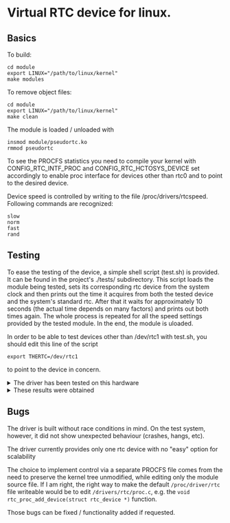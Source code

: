 # Virtual RTC device for linux.

## Basics

To build:
```console
cd module
export LINUX="/path/to/linux/kernel"
make modules
```
To remove object files:
```console
cd module
export LINUX="/path/to/linux/kernel"
make clean
```
The module is loaded / unloaded with
```console
insmod module/pseudortc.ko
rmmod pseudortc
```

To see the PROCFS statistics you need to compile your kernel with CONFIG_RTC_INTF_PROC and CONFIG_RTC_HCTOSYS_DEVICE set accordingly to 
enable proc interface for devices other than rtc0 and to point to the desired device.

Device speed is controlled by writing to the file /proc/drivers/rtcspeed. Following commands are recognized:
```console
slow
norm
fast
rand
```

## Testing
To ease the testing of the device, a simple shell script (test.sh) is provided. It can be found in the project's ./tests/ subdirectory.
This script loads the module being tested, sets its corresponding rtc device from the system clock and then prints out the time it acquires from both
the tested device and the system's standard rtc. After that it waits for approximately 10 seconds (the actual time depends on many factors) and prints out both times again. The whole process is repeated for all the speed settings provided by the tested module. In the end, the module is uloaded.

In order to be able to test devices other than /dev/rtc1 with test.sh, you should edit this line of the script
```console
export THERTC=/dev/rtc1
```
to point to the device in concern.

<details>
  <summary>The driver has been tested on this hardware</summary>

```console
$ uname -a
Linux silverfish 4.19.72-gentoo #18 SMP PREEMPT Sun Oct 4 19:49:23 MSK 2020 x86_64 Intel(R) Core(TM) i3-4030U CPU @ 1.90GHz GenuineIntel GNU/Linux
```

```console
$ lscpu
Архитектура:         x86_64
CPU op-mode(s):      32-bit, 64-bit
Порядок байт:        Little Endian
Address sizes:       39 bits physical, 48 bits virtual
CPU(s):              4
On-line CPU(s) list: 0-3
Thread(s) per core:  2
Ядер на сокет:       2
Сокетов:             1
NUMA node(s):        1
ID прроизводителя:   GenuineIntel
Семейство ЦПУ:       6
Модель:              69
Имя модели:          Intel(R) Core(TM) i3-4030U CPU @ 1.90GHz
Степпинг:            1
CPU MHz:             1895.594
CPU max MHz:         1900,0000
CPU min MHz:         800,0000
BogoMIPS:            3791.19
Виртуализация:       VT-x
L1d cache:           32K
L1i cache:           32K
L2 cache:            256K
L3 cache:            3072K
NUMA node0 CPU(s):   0-3
Флаги:               fpu vme de pse tsc msr pae mce cx8 apic sep mtrr pge mca cmov pat pse36 clflush dts acpi mmx fxsr sse sse2 ss ht tm pbe syscall nx pdpe1gb rdtscp lm constant_tsc arch_perfmon pebs bts rep_good nopl xtopology nonstop_tsc cpuid aperfmperf pni pclmulqdq dtes64 monitor ds_cpl vmx est tm2 ssse3 sdbg fma cx16 xtpr pdcm pcid sse4_1 sse4_2 x2apic movbe popcnt aes xsave avx f16c rdrand lahf_lm abm cpuid_fault epb invpcid_single pti tpr_shadow vnmi flexpriority ept vpid ept_ad fsgsbase tsc_adjust bmi1 avx2 smep bmi2 erms invpcid xsaveopt dtherm ida arat pln pts
```
</details>

<details>
  <summary>These results were obtained</summary>
# ./test.sh
                                                                                                                                                      
setting hwclock to current time                                                                                                                       
reading time                                                               
our clock is 2020-10-06 08:56:20.039673+03:00                              
system clock is 2020-10-06 08:56:19.999431+03:00                           
sleeping 10 seconds                                                                                                                                   
after sleep our clock is 2020-10-06 08:56:31.046310+03:00 
after sleep system clock is 2020-10-06 08:56:30.999175+03:00               
                                                                                                                                                      
                                                                           
going slower                                                                                                                                          
                                                                           
setting hwclock to current time                                                                                                                       
reading time                                                               
system clock is 2020-10-06 08:56:33.999493+03:00                           
our clock is 2020-10-06 08:56:33.535938+03:00                              
sleeping 10 seconds                                                        
after sleep our clock is 2020-10-06 08:56:41.542638+03:00                  
after sleep system clock is 2020-10-06 08:56:44.999169+03:00                                                                                          
                                                                           
                                                                           
going faster                                                               
                                                                           
setting hwclock to current time                                                                                                                       
reading time                                                               
our clock is 2020-10-06 08:56:48.336303+03:00 
system clock is 2020-10-06 08:56:47.999344+03:00 
sleeping 10 seconds
after sleep our clock is 2020-10-06 08:57:04.648990+03:00 
after sleep system clock is 2020-10-06 08:56:58.999128+03:00 
  
  
going random
  
setting hwclock to current time
reading time
system clock is 2020-10-06 08:57:01.999498+03:00 
our clock is 2020-10-06 08:57:01.839920+03:00
sleeping 10 seconds                                                                                                                                   
after sleep system clock is 2020-10-06 08:58:08.999296+03:00               
after sleep our clock is 2020-10-06 08:58:06.519668+03:00                  


</details>

## Bugs
The driver is built without race conditions in mind. On the test system, however, it did not show unexpected behaviour (crashes, hangs, etc).

The driver currently provides only one rtc device with no "easy" option for scalability

The choice to implement control via a separate PROCFS file comes from the need to preserve the kernel tree unmodified, while editing only the module source file. If I am right, the right way to make the default `/proc/driver/rtc` file writeable would be to edit `/drivers/rtc/proc.c`, e.g. the `void rtc_proc_add_device(struct rtc_device *)` function.

Those bugs can be fixed / functionality added if requested.
